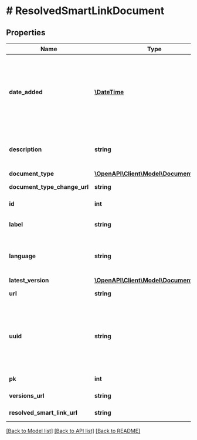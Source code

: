 # # ResolvedSmartLinkDocument

## Properties

Name | Type | Description | Notes
------------ | ------------- | ------------- | -------------
**date_added** | [**\DateTime**](\DateTime.md) | The server date and time when the document was finally processed and added to the system. | [optional] [readonly] 
**description** | **string** | An optional short text describing a document. | [optional] [readonly] 
**document_type** | [**\OpenAPI\Client\Model\DocumentType**](DocumentType.md) |  | [optional] 
**document_type_change_url** | **string** |  | [optional] [readonly] 
**id** | **int** |  | [optional] [readonly] 
**label** | **string** | The name of the document. | [optional] [readonly] 
**language** | **string** | The dominant language in the document. | [optional] [readonly] 
**latest_version** | [**\OpenAPI\Client\Model\DocumentVersion**](DocumentVersion.md) |  | [optional] 
**url** | **string** |  | [optional] [readonly] 
**uuid** | **string** | UUID of a document, universally Unique ID. An unique identifier generated for each document. | [optional] [readonly] 
**pk** | **int** |  | [optional] [readonly] 
**versions_url** | **string** |  | [optional] [readonly] 
**resolved_smart_link_url** | **string** |  | [optional] [readonly] 

[[Back to Model list]](../../README.md#documentation-for-models) [[Back to API list]](../../README.md#documentation-for-api-endpoints) [[Back to README]](../../README.md)


